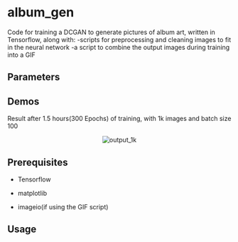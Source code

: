 # album_gen
 
Code for training a DCGAN to generate pictures of album art, written in Tensorflow, along with:
-scripts for preprocessing and cleaning images to fit in the neural network
-a script to combine the output images during training into a GIF

Parameters
----------

Demos
-----


Result after 1.5 hours(300 Epochs) of training, with 1k images and batch size 100
<p align="center">
 <img src="/output_gifs/output_1k.gif" title="output_1k" alt="output_1k">
</p>

Prerequisites
-----
* Tensorflow

* matplotlib

* imageio(if using the GIF script)

Usage
-----

